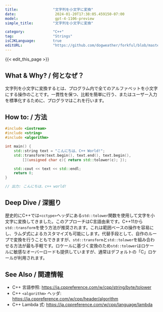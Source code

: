 ```yaml
---
title:                "文字列を小文字に変換"
date:                  2024-01-20T17:38:05.459150-07:00
model:                 gpt-4-1106-preview
simple_title:         "文字列を小文字に変換"

category:             "C++"
tag:                  "Strings"
isCJKLanguage:        true
editURL:              "https://github.com/dogweather/forkful/blob/master/content/ja/cpp/converting-a-string-to-lower-case.md"
---
```


{{< edit_this_page >}}

## What & Why? / 何となぜ？
文字列を小文字に変換するとは、プログラム内で全てのアルファベットを小文字にする操作のことです。一貫性を保つ、比較を簡単に行う、またはユーザー入力を標準化するために、プログラマはこれを行います。

## How to: / 方法
```C++
#include <iostream>
#include <string>
#include <algorithm>

int main() {
    std::string text = "こんにちは、C++ World!";
    std::transform(text.begin(), text.end(), text.begin(), 
        [](unsigned char c){ return std::tolower(c); });

    std::cout << text << std::endl;
    return 0;
}

// 出力: こんにちは、c++ world!
```

## Deep Dive / 深掘り
歴史的にC++では`<cctype>`ヘッダにある`std::tolower`関数を使用して文字を小文字に変換してきました。このアプローチはC言語由来です。C++11から`std::transform`を使う方法が推奨されます。これは範囲ベースの操作を容易にし、ラムダ式によるカスタマイズも可能にします。代替手段として、自作のループで変換を行うこともできますが、`std::transform`と`std::tolower`を組み合わせる方法が最も手軽です。ロケールに基づく変換のため`std::tolower`はロケールに敏感なオーバーロードも提供していますが、通常はデフォルトの「C」ロケールが利用されます。

## See Also / 関連情報
- C++ 言語参照: https://ja.cppreference.com/w/cpp/string/byte/tolower
- C++ `<algorithm>` ヘッダ: https://ja.cppreference.com/w/cpp/header/algorithm
- C++ Lambda 式: https://ja.cppreference.com/w/cpp/language/lambda
